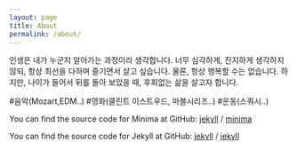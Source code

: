 ```yaml
---
layout: page
title: About
permalink: /about/
---
```


인생은 내가 누군지 알아가는 과정이라 생각합니다.
너무 심각하게, 진지하게 생각하지 않되, 항상 최선을 다하며 즐기면서 살고 싶습니다.
물론, 항상 행복할 수는 없습니다. 하지만, 나이가 들어서 뒤를 돌아 보았을 때, 후회없는 삶을 살고자 합니다.

#음악(Mozart,EDM..)
#영화(클린트 이스트우드, 마블시리즈..)
#운동(스쿼시..)



You can find the source code for Minima at GitHub:
[jekyll][jekyll-organization] /
[minima](https://github.com/jekyll/minima)

You can find the source code for Jekyll at GitHub:
[jekyll][jekyll-organization] /
[jekyll](https://github.com/jekyll/jekyll)


[jekyll-organization]: https://github.com/jekyll
